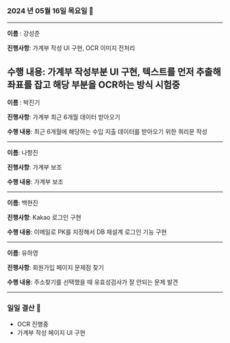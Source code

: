 ### 2024 년 05월 16일 목요일 📆

---

**이름** : 강성준

**진행사항**: 가계부 작성 UI 구현, OCR 이미지 전처리

**수행 내용**: 가계부 작성부분 UI 구현, 텍스트를 먼저 추출해 좌표를 잡고 해당 부분을 OCR하는 방식 시험중
---

**이름** : 박진기

**진행사항**: 가계부 최근 6개월 데이터 받아오기

**수행 내용**: 최근 6개월에 해당하는 수입 지출 데이터를 받아오기 위한 쿼리문 작성

---

**이름**: 나항진

**진행사항**: 가계부 보조

**수행 내용**: 가계부 보조

---

**이름**: 백현진

**진행사항**: Kakao 로그인 구현

**수행 내용**: 이메일로 PK를 지정해서 DB 재설계 로그인 기능 구현


---

**이름**: 유하영

**진행사항**: 회원가입 페이지 문제점 찾기

**수행 내용**: 주소찾기를 선택했을 때 유효성검사가 잘 안되는 문제 발견

---

### 일일 결산 📝
- OCR 진행중
- 가계부 작성 페이지 UI 구현